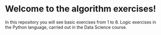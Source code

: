 # Welcome to the algorithm exercises!

In this repository you will see basic exercises from 1 to 8. Logic exercises in the Python language, carried out in the Data Science course.

